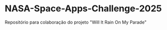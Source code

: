# NASA-Space-Apps-Challenge-2025
Repositório para colaboração do projeto "Will It Rain On My Parade"
